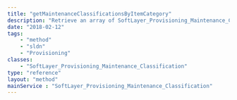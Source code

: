 ```yaml
---
title: "getMaintenanceClassificationsByItemCategory"
description: "Retrieve an array of SoftLayer_Provisioning_Maintenance_Classification data types, which contain all maintenance classifications. "
date: "2018-02-12"
tags:
    - "method"
    - "sldn"
    - "Provisioning"
classes:
    - "SoftLayer_Provisioning_Maintenance_Classification"
type: "reference"
layout: "method"
mainService : "SoftLayer_Provisioning_Maintenance_Classification"
---
```

